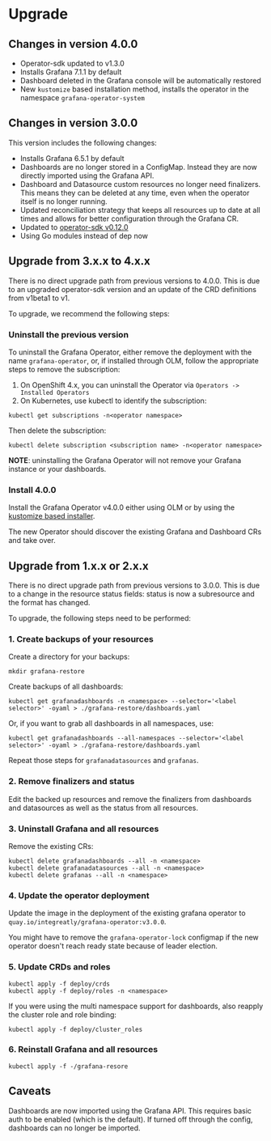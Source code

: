 # Upgrade

## Changes in version 4.0.0

* Operator-sdk updated to v1.3.0
* Installs Grafana 7.1.1 by default
* Dashboard deleted in the Grafana console will be automatically restored
* New `kustomize` based installation method, installs the operator in the namespace `grafana-operator-system`

## Changes in version 3.0.0

This version includes the following changes:

* Installs Grafana 6.5.1 by default
* Dashboards are no longer stored in a ConfigMap. Instead they are now directly imported using the Grafana API.
* Dashboard and Datasource custom resources no longer need finalizers. This means they can be deleted at any time, even when the operator itself is no longer running.
* Updated reconciliation strategy that keeps all resources up to date at all times and allows for better configuration through the Grafana CR.
* Updated to [operator-sdk v0.12.0](https://github.com/operator-framework/operator-sdk/releases/tag/v0.12.0)
* Using Go modules instead of dep now

## Upgrade from 3.x.x to 4.x.x

There is no direct upgrade path from previous versions to 4.0.0. This is due to an upgraded operator-sdk version and an update of the CRD definitions from v1beta1 to v1.

To upgrade, we recommend the following steps:

### Uninstall the previous version

To uninstall the Grafana Operator, either remove the deployment with the name `grafana-operator`, or, if installed through OLM, follow the appropriate steps to remove the subscription:

1) On OpenShift 4.x, you can uninstall the Operator via `Operators -> Installed Operators`
2) On Kubernetes, use kubectl to identify the subscription:

```shell
kubectl get subscriptions -n<operator namespace>
```

Then delete the subscription:

```shell
kubectl delete subscription <subscription name> -n<operator namespace>
```

__NOTE__: uninstalling the Grafana Operator will not remove your Grafana instance or your dashboards.

### Install 4.0.0

Install the Grafana Operator v4.0.0 either using OLM or by using the [kustomize based installer](./deploy_grafana.md#Kustomize).

The new Operator should discover the existing Grafana and Dashboard CRs and take over.

## Upgrade from 1.x.x or 2.x.x

There is no direct upgrade path from previous versions to 3.0.0. This is due to a change in the resource status fields: status is now a subresource and the format has changed.

To upgrade, the following steps need to be performed:

### 1. Create backups of your resources

Create a directory for your backups:

```shell script
mkdir grafana-restore
```

Create backups of all dashboards:

```shell script
kubectl get grafanadashboards -n <namespace> --selector='<label selector>' -oyaml > ./grafana-restore/dashboards.yaml
```

Or, if you want to grab all dashboards in all namespaces, use:

```shell script
kubectl get grafanadashboards --all-namespaces --selector='<label selector>' -oyaml > ./grafana-restore/dashboards.yaml
```

Repeat those steps for `grafanadatasources` and `grafanas`.

### 2. Remove finalizers and status

Edit the backed up resources and remove the finalizers from dashboards and datasources as well as the status from all resources.

### 3. Uninstall Grafana and all resources

Remove the existing CRs:

```shell script
kubectl delete grafanadashboards --all -n <namespace>
kubectl delete grafanadatasources --all -n <namespace>
kubectl delete grafanas --all -n <namespace>
```

### 4. Update the operator deployment

Update the image in the deployment of the existing grafana operator to `quay.io/integreatly/grafana-operator:v3.0.0`.

You might have to remove the `grafana-operator-lock` configmap if the new operator doesn't reach ready state because of leader election.

### 5. Update CRDs and roles

```shell script
kubectl apply -f deploy/crds
kubectl apply -f deploy/roles -n <namespace>
```

If you were using the multi namespace support for dashboards, also reapply the cluster role and role binding:

```shell script
kubectl apply -f deploy/cluster_roles
```

### 6. Reinstall Grafana and all resources

```shell script
kubectl apply -f -/grafana-resore
```

## Caveats

Dashboards are now imported using the Grafana API. This requires basic auth to be enabled (which is the default). If turned off through the config, dashboards can no longer be imported.
